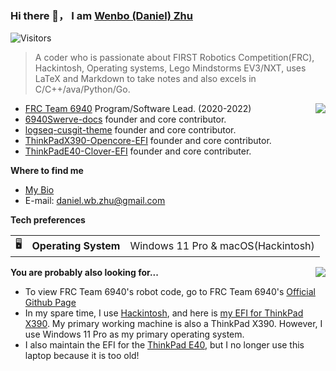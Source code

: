### Hi there 👋， I am [Wenbo (Daniel) Zhu](https://github.com/mendax1234)

<!-- ![visitors](https://visitor-badge.glitch.me/badge?page_id=mendax1234.mendax1234) -->
![Visitors](https://api.visitorbadge.io/api/visitors?path=https%3A%2F%2Fgithub.com%2Fmendax1234&countColor=%23263759)

> A coder who is passionate about FIRST Robotics Competition(FRC), Hackintosh, Operating systems, Lego Mindstorms EV3/NXT, uses LaTeX and Markdown to take notes and also excels in C/C++/ava/Python/Go.

<img src="https://github-readme-stats.vercel.app/api?username=mendax1234&show_icons=true&line_height=27&count_private=true&title_color=ffffff&text_color=c9cacc&icon_color=2bbc8a&bg_color=1d1f21" align="right">

- [FRC Team 6940](https://github.com/Team6940) Program/Software Lead. (2020-2022)
- [6940Swerve-docs](https://github.com/mendax1234/6940Swerve-docs) founder and core contributor.
- [logseq-cusgit-theme](https://github.com/mendax1234/logseq-cusgit-theme) founder and core contributor.
- [ThinkPadX390-Opencore-EFI](https://github.com/mendax1234/ThinkpadX390-Opencore-EFI) founder and core contributor.
- [ThinkPadE40-Clover-EFI](https://github.com/mendax1234/ThinkPadE40-Clover-EFI) founder and core contributer.

**Where to find me**

- [My Bio](https://mendax1234.github.io/)
- E-mail: daniel.wb.zhu@gmail.com

**Tech preferences**

| |                       |                                                           |
|-|-----------------------|-----------------------------------------------------------|
|🖥| **Operating System** | Windows 11 Pro & macOS(Hackintosh)                             |


**You are probably also looking for...**
<img src="https://github-readme-stats.vercel.app/api/top-langs/?username=mendax1234&hide=java,html,tex&title_color=ffffff&text_color=c9cacc&icon_color=2bbc8a&bg_color=1d1f21&langs_count=3" align="right">

- To view FRC Team 6940's robot code, go to FRC Team 6940's [Official Github Page](https://github.com/Team6940)
- In my spare time, I use [Hackintosh](https://en.wikipedia.org/wiki/Hackintosh), and here is [my EFI for ThinkPad X390](https://github.com/mendax1234/ThinkpadX390-Opencore-EFI). My primary working machine is also a ThinkPad X390. However, I use Windows 11 Pro as my primary operating system.
- I also maintain the EFI for the [ThinkPad E40](https://github.com/mendax1234/ThinkPadE40-Clover-EFI), but I no longer use this laptop because it is too old!
